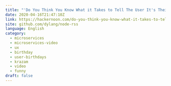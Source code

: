 ```yaml
---
title: "'Do You Think You Know What it Takes to Tell The User It's Their Birthday?'"
date: 2020-04-16T21:47:10Z
link: https://hackernoon.com/do-you-think-you-know-what-it-takes-to-tell-the-user-its-their-birthday-tgj32og?source=rss&utm_medium=RSS&utm_source=news.12bit.vn
site: github.com/dylang/node-rss
language: English
category:
  - microservices
  - microservices-video
  - ux
  - birthday
  - user-birthdays
  - krazam
  - video
  - funny
draft: false
---
```

